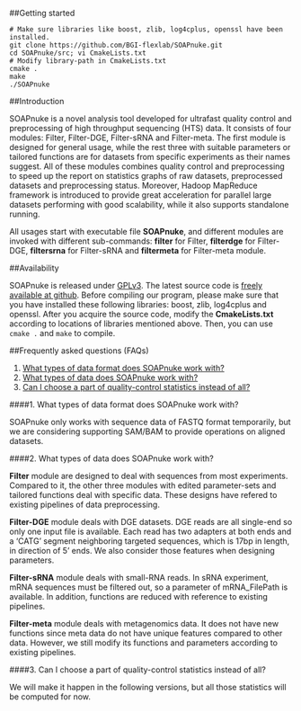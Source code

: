 ##Getting started

	# Make sure libraries like boost, zlib, log4cplus, openssl have been installed.
	git clone https://github.com/BGI-flexlab/SOAPnuke.git
	cd SOAPnuke/src; vi CmakeLists.txt
	# Modify library-path in CmakeLists.txt
	cmake .
	make
	./SOAPnuke
	
##Introduction

SOAPnuke is a novel analysis tool developed for ultrafast quality control and preprocessing of high throughput sequencing (HTS) data. It consists of four modules: Filter, Filter-DGE, Filter-sRNA and Filter-meta. The first module is designed for general usage, while the rest three with suitable parameters or tailored functions are for datasets from specific experiments as their names suggest. All of these modules combines quality control and preprocessing to speed up the report on statistics graphs of raw datasets, preprocessed datasets and preprocessing status. Moreover, Hadoop MapReduce framework is introduced to provide great acceleration for parallel large datasets performing with good scalability, while it also supports standalone running.

All usages start with executable file **SOAPnuke**, and different modules are invoked with different sub-commands: **filter** for Filter,
**filterdge** for Filter-DGE, **filtersrna** for Filter-sRNA and **filtermeta** for Filter-meta module.

##Availability

SOAPnuke is released under [GPLv3][1]. The latest source code is [freely
available at github][2]. Before compiling our program, please make sure that you have installed these following libraries: boost, zlib, log4cplus and openssl. After you acquire the source code, modify the **CmakeLists.txt** according to locations of libraries mentioned above. Then, you can use `cmake .` and `make` to compile.

##Frequently asked questions (FAQs)

1. [What types of data format does SOAPnuke work with?](#dataf)
2. [What types of data does SOAPnuke work with?](#data)
3. [Can I choose a part of quality-control statistics instead of all?](#qcn)

####<a name="dataf"></a>1. What types of data format does SOAPnuke work with?

SOAPnuke only works with sequence data of FASTQ format temporarily, but we are considering supporting SAM/BAM to provide operations on aligned datasets.

####<a name="data"></a>2. What types of data does SOAPnuke work with?

**Filter** module are designed to deal with sequences from most experiments. Compared to it, the other three modules with edited parameter-sets and tailored functions deal with specific data. These designs have refered to existing pipelines of data preprocessing.

**Filter-DGE** module deals with DGE datasets. DGE reads are all single-end so only one input file is available. Each read has two adapters at both ends and a ‘CATG’ segment neighboring targeted sequences, which is 17bp in length, in direction of 5’ ends. We also consider those features when designing parameters.

**Filter-sRNA** module deals with small-RNA reads. In sRNA experiment, mRNA sequences must be filtered out, so a parameter of mRNA_FilePath is available. In addition, functions are reduced with reference to existing pipelines.

**Filter-meta** module deals with metagenomics data. It does not have new functions since meta data do not have unique features compared to other data. However, we still modify its functions and parameters according to existing pipelines.
 
####<a name="qcn"></a>3. Can I choose a part of quality-control statistics instead of all?

We will make it happen in the following versions, but all those statistics will be computed for now.





[1]: http://en.wikipedia.org/wiki/GNU_General_Public_License
[2]: https://github.com/BGI-flexlab/SOAPnuke
